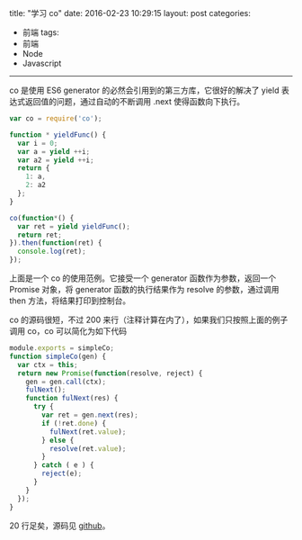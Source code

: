 title: "学习 co"
date: 2016-02-23 10:29:15
layout: post
categories:
- 前端
tags:
- 前端
- Node
- Javascript
---

co 是使用 ES6 generator 的必然会引用到的第三方库，它很好的解决了 yield 表达式返回值的问题，通过自动的不断调用 .next 使得函数向下执行。

```js
var co = require('co');

function * yieldFunc() {
  var i = 0;
  var a = yield ++i;
  var a2 = yield ++i;
  return {
    1: a,
    2: a2
  };
}

co(function*() {
  var ret = yield yieldFunc();
  return ret;
}).then(function(ret) {
  console.log(ret);
});
```

上面是一个 co 的使用范例。它接受一个 generator 函数作为参数，返回一个 Promise 对象，将 generator 函数的执行结果作为 resolve 的参数，通过调用 then 方法，将结果打印到控制台。

co 的源码很短，不过 200 来行（注释计算在内了），如果我们只按照上面的例子调用 co，co 可以简化为如下代码

```js
module.exports = simpleCo;
function simpleCo(gen) {
  var ctx = this;
  return new Promise(function(resolve, reject) {
    gen = gen.call(ctx);
    fulNext();
    function fulNext(res) {
      try {
        var ret = gen.next(res);
        if (!ret.done) {
          fulNext(ret.value);
        } else {
          resolve(ret.value);
        }
      } catch ( e ) {
        reject(e);
      }
    }
  });
}
```
20 行足矣，源码见 [github](https://github.com/dnxbf321/simple-co)。

